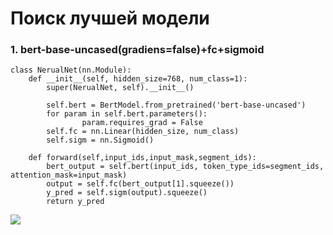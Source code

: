 # Поиск лучшей модели

### 1. bert-base-uncased(gradiens=false)+fc+sigmoid


    class NerualNet(nn.Module):
        def __init__(self, hidden_size=768, num_class=1):
            super(NerualNet, self).__init__()

            self.bert = BertModel.from_pretrained('bert-base-uncased')
            for param in self.bert.parameters():
                    param.requires_grad = False
            self.fc = nn.Linear(hidden_size, num_class)
            self.sigm = nn.Sigmoid()
            
        def forward(self,input_ids,input_mask,segment_ids):
            bert_output = self.bert(input_ids, token_type_ids=segment_ids, attention_mask=input_mask)
            output = self.fc(bert_output[1].squeeze())
            y_pred = self.sigm(output).squeeze()
            return y_pred

![](./learning_research/ex.png)
